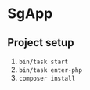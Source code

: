 # SgApp

## Project setup
1. ```bin/task start```
2. ```bin/task enter-php```
3. ```composer install```
